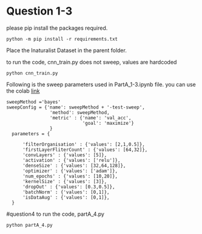# Question 1-3

please pip install the packages required.

```
python -m pip install -r requirements.txt
```

Place the Inaturalist Dataset in the parent folder. 

to run the code, cnn_train.py does not sweep, values are hardcoded 
```
python cnn_train.py
```


Following is the sweep parameters used in PartA_1-3.ipynb file. you can use the colab [link](https://colab.research.google.com/drive/1ULbj1_DO_b9Jkok7Yk0Y_E5RofzO8riH?authuser=1#scrollTo=DOqHjP4pKvOQ)

```
sweepMethod ='bayes'
sweepConfig = {'name': sweepMethod + '-test-sweep',
                'method': sweepMethod,
                'metric' : {'name': 'val_acc', 
                            'goal': 'maximize'}
                }
  parameters = {
      
      'filterOrganisation' : {'values': [2,1,0.5]},
      'firstLayerFliterCount' : {'values': [64,32]},
      'convLayers' : {'values': [5]},
      'activation' : {'values': ['relu']},
      'denseSize' : {'values': [32,64,128]},
      'optimizer' : {'values': ['adam']},
      'num_epochs' : {'values': [10,20]},
      'kernelSize' : {'values': [3]},
      'dropOut' : {'values': [0.3,0.5]},
      'batchNorm' : {'values': [0,1]},
      'isDataAug' : {'values': [0,1]},
  }
```


#question4
to run the code, partA_4.py
```
python partA_4.py
```


